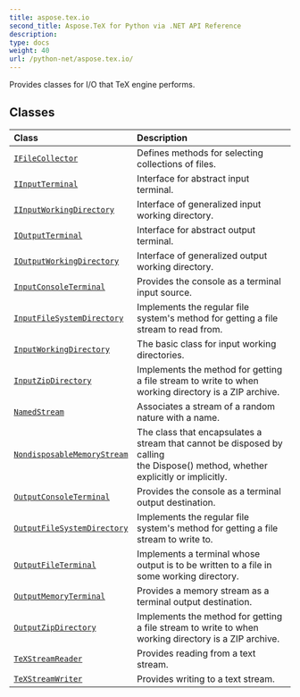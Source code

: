 ```yaml
---
title: aspose.tex.io
second_title: Aspose.TeX for Python via .NET API Reference
description: 
type: docs
weight: 40
url: /python-net/aspose.tex.io/
---
```



Provides classes for I/O that TeX engine performs.

## Classes
| Class | Description |
| :- | :- |
| [`IFileCollector`](/tex/python-net/aspose.tex.io/ifilecollector/) | Defines methods for selecting collections of files. |
| [`IInputTerminal`](/tex/python-net/aspose.tex.io/iinputterminal/) | Interface for abstract input terminal. |
| [`IInputWorkingDirectory`](/tex/python-net/aspose.tex.io/iinputworkingdirectory/) | Interface of generalized input working directory. |
| [`IOutputTerminal`](/tex/python-net/aspose.tex.io/ioutputterminal/) | Interface for abstract output terminal. |
| [`IOutputWorkingDirectory`](/tex/python-net/aspose.tex.io/ioutputworkingdirectory/) | Interface of generalized output working directory. |
| [`InputConsoleTerminal`](/tex/python-net/aspose.tex.io/inputconsoleterminal/) | Provides the console as a terminal input source. |
| [`InputFileSystemDirectory`](/tex/python-net/aspose.tex.io/inputfilesystemdirectory/) | Implements the regular file system's method for getting a file stream to read from. |
| [`InputWorkingDirectory`](/tex/python-net/aspose.tex.io/inputworkingdirectory/) | The basic class for input working directories. |
| [`InputZipDirectory`](/tex/python-net/aspose.tex.io/inputzipdirectory/) | Implements the method for getting a file stream to write to when working directory is a ZIP archive. |
| [`NamedStream`](/tex/python-net/aspose.tex.io/namedstream/) | Associates a stream of a random nature with a name. |
| [`NondisposableMemoryStream`](/tex/python-net/aspose.tex.io/nondisposablememorystream/) | The class that encapsulates a stream that cannot be disposed by calling<br/>            the Dispose() method, whether explicitly or implicitly. |
| [`OutputConsoleTerminal`](/tex/python-net/aspose.tex.io/outputconsoleterminal/) | Provides the console as a terminal output destination. |
| [`OutputFileSystemDirectory`](/tex/python-net/aspose.tex.io/outputfilesystemdirectory/) | Implements the regular file system's method for getting a file stream to write to. |
| [`OutputFileTerminal`](/tex/python-net/aspose.tex.io/outputfileterminal/) | Implements a terminal whose output is to be written to a file in some working directory. |
| [`OutputMemoryTerminal`](/tex/python-net/aspose.tex.io/outputmemoryterminal/) | Provides a memory stream as a terminal output destination. |
| [`OutputZipDirectory`](/tex/python-net/aspose.tex.io/outputzipdirectory/) | Implements the method for getting a file stream to write to when working directory is a ZIP archive. |
| [`TeXStreamReader`](/tex/python-net/aspose.tex.io/texstreamreader/) | Provides reading from a text stream. |
| [`TeXStreamWriter`](/tex/python-net/aspose.tex.io/texstreamwriter/) | Provides writing to a text stream. |
